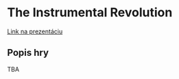 # The Instrumental Revolution
<a href="https://docs.google.com/presentation/d/1CUb1VaDwRyXgY4VhZ1l53F2_Gjl-vFq0zrw8bt2ylnU/edit?usp=sharing">Link na prezentáciu</a>

## Popis hry
TBA
